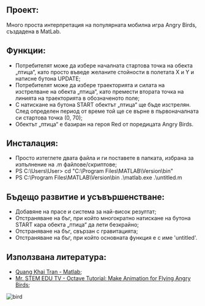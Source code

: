 ## Проект:
Много проста интерпретация на популярната мобилна игра Angry Birds, създадена в MatLab.

## Функции:
- Потребителят може да избере началната стартова точка на обекта „птица“, като просто въведе желаните стойности в полетата X и Y и натисне бутона UPDATE;
- Потребителят може да избере траекторията и силата на изстрелване на обекта „птица“, като премести втората точка на линията на траекторията в обозначеното поле;
- С натискане на бутона START обектът „птица“ ще бъде изстрелян. След определен период от време той ще се върне в първоначалната си стартова точка (0, 70);
- Обектът „птица“ е базиран на героя Red от поредицата Angry Birds.

## Инсталация:
- Просто изтеглете двата файла и ги поставете в папката, избрана за изпълнение на .m файлове/скриптове;
- PS C:\Users\User\> cd "C:\Program Files\MATLAB\Version\bin"
- PS C:\Program Files\MATLAB\Version\bin .\matlab.exe .\untitled.m

## Бъдещо развитие и усъвършенстване:
- Добавяне на прасе и система за най-висок резултат;
- Отстраняване на бъг, при който многократно натискане на бутона START кара обекта „птица“ да лети безкрайно;
- Отстраняване на бъг, свързан с гравитацията;
- Отстраняване на бъг, при който основната функция е с име 'untitled'.

## Използвана литература:
- [Quang Khai Tran - Matlab](www.youtube.com/watch?v=58TqJAzS9yU);
- [Mr. STEM EDU TV - Octave Tutorial: Make Animation for Flying Angry Birds](www.youtube.com/watch?v=jIZoSWzf54A);

![bird]()
